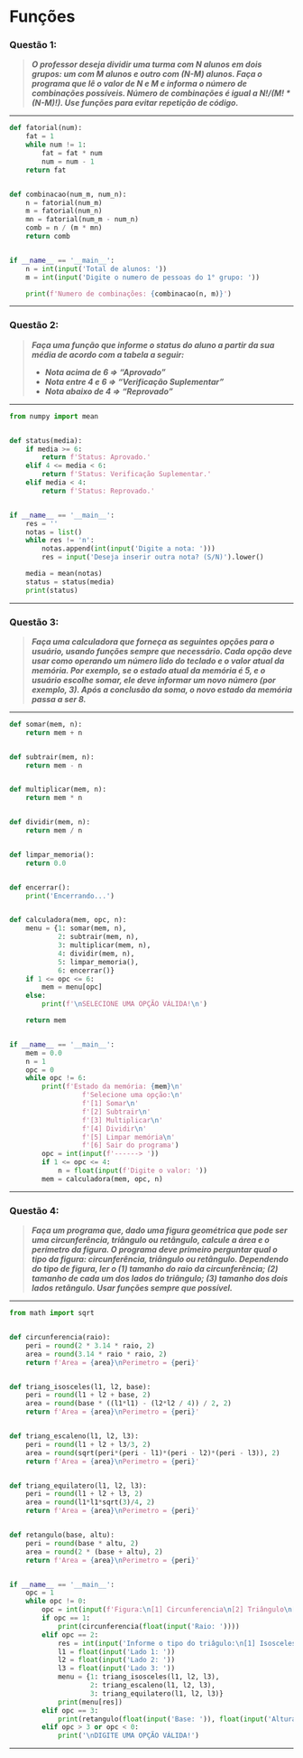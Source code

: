 # Funções

### **Questão 1:**
> **_O professor deseja dividir uma turma com N alunos em dois grupos: um com M
alunos e outro com (N-M) alunos. Faça o programa que lê o valor de N e M e informa
o número de combinações possíveis. Número de combinações é igual a N!/(M! * (N-M)!).
Use funções para evitar repetição de código._**

---
```python
def fatorial(num):
    fat = 1
    while num != 1:
        fat = fat * num
        num = num - 1
    return fat


def combinacao(num_m, num_n):
    n = fatorial(num_m)
    m = fatorial(num_n)
    mn = fatorial(num_m - num_n)
    comb = n / (m * mn)
    return comb


if __name__ == '__main__':
    n = int(input('Total de alunos: '))
    m = int(input('Digite o numero de pessoas do 1° grupo: '))

    print(f'Numero de combinações: {combinacao(n, m)}')
```
---

### **Questão 2:**
> **_Faça uma função que informe o status do aluno a partir da sua média de acordo com a
tabela a seguir:_**
> - **_Nota acima de 6 ⇒ “Aprovado”_**
> - **_Nota entre 4 e 6 ⇒ “Verificação Suplementar”_**
> - **_Nota abaixo de 4 ⇒ “Reprovado”_**

---
```python
from numpy import mean


def status(media):
    if media >= 6:
        return f'Status: Aprovado.'
    elif 4 <= media < 6:
        return f'Status: Verificação Suplementar.'
    elif media < 4:
        return f'Status: Reprovado.'


if __name__ == '__main__':
    res = ''
    notas = list()
    while res != 'n':
        notas.append(int(input('Digite a nota: ')))
        res = input('Deseja inserir outra nota? (S/N)').lower()

    media = mean(notas)
    status = status(media)
    print(status)
```
---

### **Questão 3:**
> **_Faça uma calculadora que forneça as seguintes opções para o usuário, usando funções
sempre que necessário. Cada opção deve usar como operando um número lido do
teclado e o valor atual da memória. Por exemplo, se o estado atual da memória é 5, e
o usuário escolhe somar, ele deve informar um novo número (por exemplo, 3). Após a
conclusão da soma, o novo estado da memória passa a ser 8._**

---
```python
def somar(mem, n):
    return mem + n


def subtrair(mem, n):
    return mem - n


def multiplicar(mem, n):
    return mem * n


def dividir(mem, n):
    return mem / n


def limpar_memoria():
    return 0.0


def encerrar():
    print('Encerrando...')


def calculadora(mem, opc, n):
    menu = {1: somar(mem, n),
            2: subtrair(mem, n),
            3: multiplicar(mem, n),
            4: dividir(mem, n),
            5: limpar_memoria(),
            6: encerrar()}
    if 1 <= opc <= 6:
        mem = menu[opc]
    else:
        print(f'\nSELECIONE UMA OPÇÃO VÁLIDA!\n')

    return mem


if __name__ == '__main__':
    mem = 0.0
    n = 1
    opc = 0
    while opc != 6:
        print(f'Estado da memória: {mem}\n'
                  f'Selecione uma opção:\n'
                  f'[1] Somar\n'
                  f'[2] Subtrair\n'
                  f'[3] Multiplicar\n'
                  f'[4] Dividir\n'
                  f'[5] Limpar memória\n'
                  f'[6] Sair do programa')
        opc = int(input(f'------> '))
        if 1 <= opc <= 4:
            n = float(input(f'Digite o valor: '))
        mem = calculadora(mem, opc, n)
```
---

### **Questão 4:**
> **_Faça um programa que, dado uma figura geométrica que pode ser uma circunferência,
triângulo ou retângulo, calcule a área e o perímetro da figura. O programa deve primeiro 
perguntar qual o tipo da figura: circunferência, triângulo ou retângulo. Dependendo do 
tipo de figura, ler o (1) tamanho do raio da circunferência; (2) tamanho de cada um dos 
lados do triângulo; (3) tamanho dos dois lados retângulo. Usar funções sempre que possível._**

---
```python
from math import sqrt


def circunferencia(raio):
    peri = round(2 * 3.14 * raio, 2)
    area = round(3.14 * raio * raio, 2)
    return f'Area = {area}\nPerimetro = {peri}'


def triang_isosceles(l1, l2, base):
    peri = round(l1 + l2 + base, 2)
    area = round(base * ((l1*l1) - (l2*l2 / 4)) / 2, 2)
    return f'Area = {area}\nPerimetro = {peri}'


def triang_escaleno(l1, l2, l3):
    peri = round(l1 + l2 + l3/3, 2)
    area = round(sqrt(peri*(peri - l1)*(peri - l2)*(peri - l3)), 2)
    return f'Area = {area}\nPerimetro = {peri}'


def triang_equilatero(l1, l2, l3):
    peri = round(l1 + l2 + l3, 2)
    area = round(l1*l1*sqrt(3)/4, 2)
    return f'Area = {area}\nPerimetro = {peri}'


def retangulo(base, altu):
    peri = round(base * altu, 2)
    area = round(2 * (base + altu), 2)
    return f'Area = {area}\nPerimetro = {peri}'


if __name__ == '__main__':
    opc = 1
    while opc != 0:
        opc = int(input(f'Figura:\n[1] Circunferencia\n[2] Triângulo\n[3] Retângulo\nDigite 0 para sair-----> '))
        if opc == 1:
            print(circunferencia(float(input('Raio: '))))
        elif opc == 2:
            res = int(input('Informe o tipo do triâgulo:\n[1] Isosceles\n[2] Escaleno\n[3] Equilátero\n\t-----> '))
            l1 = float(input('Lado 1: '))
            l2 = float(input('Lado 2: '))
            l3 = float(input('Lado 3: '))
            menu = {1: triang_isosceles(l1, l2, l3),
                    2: triang_escaleno(l1, l2, l3),
                    3: triang_equilatero(l1, l2, l3)}
            print(menu[res])
        elif opc == 3:
            print(retangulo(float(input('Base: ')), float(input('Altura: '))))
        elif opc > 3 or opc < 0:
            print('\nDIGITE UMA OPÇÃO VÁLIDA!')
```
---
